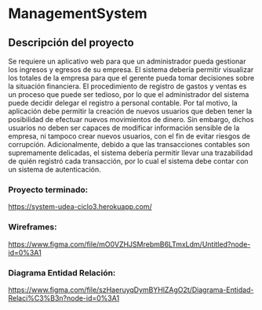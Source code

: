 # ManagementSystem
## Descripción del proyecto
Se requiere un aplicativo web para que un administrador pueda gestionar los
ingresos y egresos de su empresa. El sistema debería permitir visualizar los
totales de la empresa para que el gerente pueda tomar decisiones sobre la
situación financiera.
El procedimiento de registro de gastos y ventas es un proceso que puede ser
tedioso, por lo que el administrador del sistema puede decidir delegar el
registro a personal contable. Por tal motivo, la aplicación debe permitir la
creación de nuevos usuarios que deben tener la posibilidad de efectuar
nuevos movimientos de dinero. Sin embargo, dichos usuarios no deben ser
capaces de modificar información sensible de la empresa, ni tampoco crear
nuevos usuarios, con el fin de evitar riesgos de corrupción.
Adicionalmente, debido a que las transacciones contables son
supremamente delicadas, el sistema debería permitir llevar una trazabilidad
de quién registró cada transacción, por lo cual el sistema debe contar con un
sistema de autenticación.

### Proyecto terminado:
https://system-udea-ciclo3.herokuapp.com/


### Wireframes:
https://www.figma.com/file/mO0VZHJSMrebmB6LTmxLdm/Untitled?node-id=0%3A1

### Diagrama Entidad Relación:
https://www.figma.com/file/szHaeruyqDymBYHlZAgO2t/Diagrama-Entidad-Relaci%C3%B3n?node-id=0%3A1
